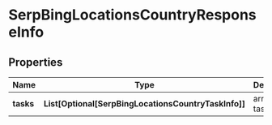 # SerpBingLocationsCountryResponseInfo


## Properties

| Name | Type | Description | Notes |
|------------ | ------------- | ------------- | -------------|
**tasks** | **List[Optional[SerpBingLocationsCountryTaskInfo]]** | array of tasks |[optional]|